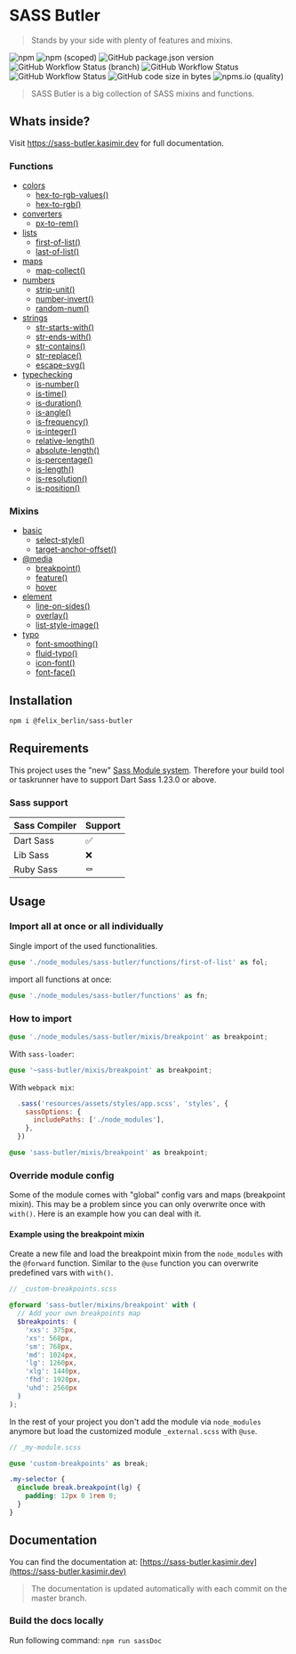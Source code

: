 # SASS Butler

> Stands by your side with plenty of features and mixins.

![npm](https://img.shields.io/npm/dm/@felix_berlin/sass-butler?logo=npm&style=flat-square)
![npm (scoped)](https://img.shields.io/npm/v/@felix_berlin/sass-butler?logo=npm&style=flat-square)
![GitHub package.json version](https://img.shields.io/github/package-json/v/felix-berlin/sass-butler?label=github&style=flat-square)
![GitHub Workflow Status (branch)](https://img.shields.io/github/workflow/status/felix-berlin/scss-collection/CI/master?label=build%20docs&style=flat-square)
![GitHub Workflow Status](https://img.shields.io/github/workflow/status/felix-berlin/sass-butler/Unit%20tests?label=unit-tests&style=flat-square)
![GitHub Workflow Status](https://img.shields.io/github/workflow/status/felix-berlin/sass-butler/Release?label=release&style=flat-square)
![GitHub code size in bytes](https://img.shields.io/github/languages/code-size/felix-berlin/scss-collection?style=flat-square)
![npms.io (quality)](https://img.shields.io/npms-io/quality-score/@felix_berlin/sass-butler?style=flat-square)

> SASS Butler is a big collection of SASS mixins and functions.

## Whats inside?

Visit <https://sass-butler.kasimir.dev> for full documentation.

### Functions

- [colors](https://github.com/felix-berlin/sass-butler/blob/master/functions/_colors.scss)
  - [hex-to-rgb-values()](https://sass-butler.kasimir.dev/#color-function-hex-to-rgb-values)
  - [hex-to-rgb()](https://sass-butler.kasimir.dev/#function-hex-to-rgb)
- [converters](https://github.com/felix-berlin/sass-butler/blob/master/functions/_converters.scss)
  - [px-to-rem()](https://sass-butler.kasimir.dev/#converter-function-px-to-rem)
- [lists](https://github.com/felix-berlin/sass-butler/blob/master/functions/_lists.scss)
  - [first-of-list()](https://sass-butler.kasimir.dev/#list-function-first-of-list)
  - [last-of-list()](https://sass-butler.kasimir.dev/#list-function-last-of-list)
- [maps](https://github.com/felix-berlin/sass-butler/blob/master/functions/_maps.scss)
  - [map-collect()](https://sass-butler.kasimir.dev/#map-function-map-collect)
- [numbers](https://github.com/felix-berlin/sass-butler/blob/master/functions/_numbers.scss)
  - [strip-unit()](https://sass-butler.kasimir.dev/#number-function-strip-unit)
  - [number-invert()](https://sass-butler.kasimir.dev/#number-function-number-invert)
  - [random-num()](https://sass-butler.kasimir.dev/#number-function-random-num)
- [strings](https://github.com/felix-berlin/sass-butler/blob/master/functions/_strings.scss)
  - [str-starts-with()](https://sass-butler.kasimir.dev/#string-function-str-starts-with)
  - [str-ends-with()](https://sass-butler.kasimir.dev/#string-function-str-ends-with)
  - [str-contains()](https://sass-butler.kasimir.dev/#string-function-str-contains)
  - [str-replace()](https://sass-butler.kasimir.dev/#string-function-str-replace)
  - [escape-svg()](https://sass-butler.kasimir.dev/#string-function-escape-svg)
- [typechecking](https://github.com/felix-berlin/sass-butler/blob/master/functions/_type-checking.scss)
  - [is-number()](https://sass-butler.kasimir.dev/#type-checking-function-is-number)
  - [is-time()](https://sass-butler.kasimir.dev/#type-checking-function-is-time)
  - [is-duration()](https://sass-butler.kasimir.dev/#type-checking-function-is-duration)
  - [is-angle()](https://sass-butler.kasimir.dev/#type-checking-function-is-angle)
  - [is-frequency()](https://sass-butler.kasimir.dev/#type-checking-function-is-frequency)
  - [is-integer()](https://sass-butler.kasimir.dev/#type-checking-function-is-integer)
  - [relative-length()](https://sass-butler.kasimir.dev/#type-checking-function-is-relative-length)
  - [absolute-length()](https://sass-butler.kasimir.dev/#type-checking-function-is-absolute-length)
  - [is-percentage()](https://sass-butler.kasimir.dev/#type-checking-function-is-percentage)
  - [is-length()](https://sass-butler.kasimir.dev/#type-checking-function-is-length)
  - [is-resolution()](https://sass-butler.kasimir.dev/#type-checking-function-is-resolution)
  - [is-position()](https://sass-butler.kasimir.dev/#type-checking-function-is-position)

### Mixins

- [basic](https://github.com/felix-berlin/sass-butler/blob/master/mixins/_basic.scss)
  - [select-style()](https://sass-butler.kasimir.dev/#basic-mixin-select-style)
  - [target-anchor-offset()](https://sass-butler.kasimir.dev/#basic-mixin-target-anchor-offset)
- [@media](https://github.com/felix-berlin/sass-butler/blob/master/mixins/_breakpoint.scss)
  - [breakpoint()](https://sass-butler.kasimir.dev/#@media-mixin-breakpoint)
  - [feature()](https://sass-butler.kasimir.dev/#@media-mixin-feature)
  - [hover](https://sass-butler.kasimir.dev/#@media-mixin-hover)
- [element](https://github.com/felix-berlin/sass-butler/blob/master/mixins/_element.scss)
  - [line-on-sides()](https://sass-butler.kasimir.dev/#element-mixin-line-on-sides)
  - [overlay()](https://sass-butler.kasimir.dev/#element-mixin-overlay)
  - [list-style-image()](https://sass-butler.kasimir.dev/#element-mixin-list-style-image)
- [typo](https://github.com/felix-berlin/sass-butler/blob/master/mixins/_font.scss)
  - [font-smoothing()](https://sass-butler.kasimir.dev/#typo-mixin-font-smoothing)
  - [fluid-typo()](https://sass-butler.kasimir.dev/#typo-mixin-fluid-typo)
  - [icon-font()](https://sass-butler.kasimir.dev/#typo-mixin-icon-font)
  - [font-face()](https://sass-butler.kasimir.dev/#typo-mixin-font-face)

## Installation

```bash
npm i @felix_berlin/sass-butler
```

## Requirements

This project uses the "new" [Sass Module system](https://sass-lang.com/blog/the-module-system-is-launched). Therefore your build tool or taskrunner have to support Dart Sass 1.23.0 or above.

### Sass support

| Sass Compiler | Support |
| ------------- | ------- |
| Dart Sass     | ✅      |
| Lib Sass      | ❌      |
| Ruby Sass     | ⚰️      |

## Usage

### Import all at once or all individually

Single import of the used functionalities.

```scss
@use './node_modules/sass-butler/functions/first-of-list' as fol;
```

import all functions at once:

```scss
@use './node_modules/sass-butler/functions' as fn;
```

### How to import

```scss
@use './node_modules/sass-butler/mixis/breakpoint' as breakpoint;
```

With `sass-loader`:

```scss
@use '~sass-butler/mixis/breakpoint' as breakpoint;
```

With `webpack mix`:

```js
  .sass('resources/assets/styles/app.scss', 'styles', {
    sassOptions: {
      includePaths: ['./node_modules'],
    },
  })
```

```scss
@use 'sass-butler/mixis/breakpoint' as breakpoint;
```

### Override module config

Some of the module comes with "global" config vars and maps (breakpoint mixin). This may be a problem since you can only overwrite once with `with()`.
Here is an example how you can deal with it.

#### Example using the breakpoint mixin

Create a new file and load the breakpoint mixin from the `node_modules` with the `@forward` function. Similar to the `@use` function you can overwrite predefined vars with `with()`.

```scss
// _custom-breakpoints.scss

@forward 'sass-butler/mixins/breakpoint' with (
  // Add your own breakpoints map
  $breakpoints: (
    'xxs': 375px,
    'xs': 568px,
    'sm': 768px,
    'md': 1024px,
    'lg': 1260px,
    'xlg': 1440px,
    'fhd': 1920px,
    'uhd': 2560px
  )
);
```

In the rest of your project you don't add the module via `node_modules` anymore but load the customized module `_external.scss` with `@use`.

```scss
// _my-module.scss

@use 'custom-breakpoints' as break;

.my-selector {
  @include break.breakpoint(lg) {
    padding: 12px 0 1rem 0;
  }
}
```

## Documentation

You can find the documentation at: [https://sass-butler.kasimir.dev](https://sass-butler.kasimir.dev)

> The documentation is updated automatically with each commit on the master branch.

### Build the docs locally

Run following command:
`npm run sassDoc`
